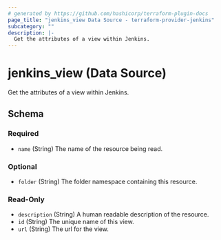 ```yaml
---
# generated by https://github.com/hashicorp/terraform-plugin-docs
page_title: "jenkins_view Data Source - terraform-provider-jenkins"
subcategory: ""
description: |-
  Get the attributes of a view within Jenkins.
---
```


# jenkins_view (Data Source)

Get the attributes of a view within Jenkins.



<!-- schema generated by tfplugindocs -->
## Schema

### Required

- `name` (String) The name of the resource being read.

### Optional

- `folder` (String) The folder namespace containing this resource.

### Read-Only

- `description` (String) A human readable description of the resource.
- `id` (String) The unique name of this view.
- `url` (String) The url for the view.
